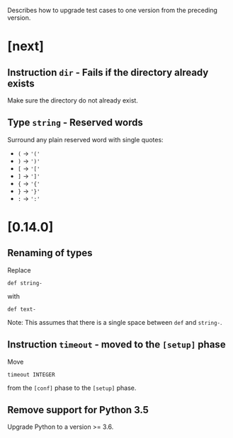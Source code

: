 Describes how to upgrade test cases to one version from the preceding version.

# [next]

## Instruction `dir` - Fails if the directory already exists

Make sure the directory do not already exist.

## Type `string` - Reserved words

Surround any plain reserved word with single quotes:

 - `(` -> `'('`
 - `)` -> `')'`
 - `[` -> `'['`
 - `]` -> `']'`
 - `{` -> `'{'`
 - `}` -> `'}'`
 - `:` -> `':'`

# [0.14.0]

## Renaming of types

Replace

    def string-

with

    def text-

Note: This assumes that there is a single space between
`def` and `string-`.

## Instruction `timeout` - moved to the `[setup]` phase

Move

    timeout INTEGER

from the `[conf]` phase to the `[setup]` phase.

## Remove support for Python 3.5

Upgrade Python to a version >= 3.6.
